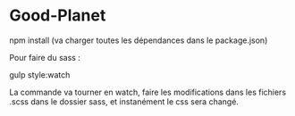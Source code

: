 # Good-Planet

npm install (va charger toutes les dépendances dans le package.json)

Pour faire du sass :

gulp style:watch

La commande va tourner en watch, faire les modifications dans les fichiers .scss dans le dossier sass, et instanément le css sera changé.